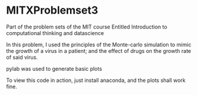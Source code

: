 # MITXProblemset3
Part of the problem sets of the MIT course Entitled Introduction to computational thinking and datascience

In this problem, I used the principles of the Monte-carlo simulation to mimic the growth of a virus in a patient; and the effect of drugs on the growth rate of said virus.

pylab was used to generate basic plots

To view this code in action, just install anaconda, and the plots shall work fine.
